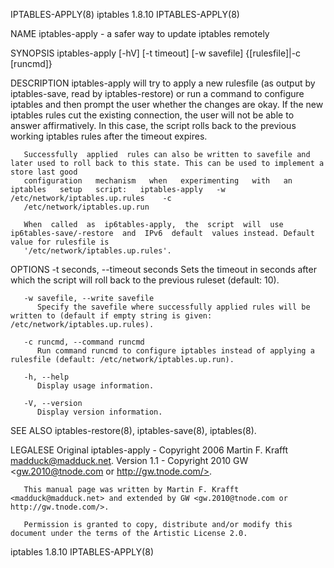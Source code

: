 IPTABLES-APPLY(8)							iptables 1.8.10							     IPTABLES-APPLY(8)

NAME
       iptables-apply - a safer way to update iptables remotely

SYNOPSIS
       iptables-apply [-hV] [-t timeout] [-w savefile] {[rulesfile]|-c [runcmd]}

DESCRIPTION
       iptables-apply will try to apply a new rulesfile (as output by iptables-save, read by iptables-restore) or run a command to configure iptables and then
       prompt the user whether the changes are okay. If the new iptables rules cut the existing connection, the user will not be able to answer affirmatively.
       In this case, the script rolls back to the previous working iptables rules after the timeout expires.

       Successfully  applied  rules can also be written to savefile and later used to roll back to this state. This can be used to implement a store last good
       configuration   mechanism   when	  experimenting	  with	 an   iptables	 setup	 script:   iptables-apply   -w	  /etc/network/iptables.up.rules    -c
       /etc/network/iptables.up.run

       When  called  as	 ip6tables-apply,  the	script	will  use  ip6tables-save/-restore  and	 IPv6  default	values instead. Default value for rulesfile is
       '/etc/network/iptables.up.rules'.

OPTIONS
       -t seconds, --timeout seconds
	      Sets the timeout in seconds after which the script will roll back to the previous ruleset (default: 10).

       -w savefile, --write savefile
	      Specify the savefile where successfully applied rules will be written to (default if empty string is given: /etc/network/iptables.up.rules).

       -c runcmd, --command runcmd
	      Run command runcmd to configure iptables instead of applying a rulesfile (default: /etc/network/iptables.up.run).

       -h, --help
	      Display usage information.

       -V, --version
	      Display version information.

SEE ALSO
       iptables-restore(8), iptables-save(8), iptables(8).

LEGALESE
       Original	 iptables-apply	 -  Copyright  2006  Martin  F.	 Krafft	 <madduck@madduck.net>.	  Version  1.1	-  Copyright  2010  GW	<gw.2010@tnode.com  or
       http://gw.tnode.com/>.

       This manual page was written by Martin F. Krafft <madduck@madduck.net> and extended by GW <gw.2010@tnode.com or http://gw.tnode.com/>.

       Permission is granted to copy, distribute and/or modify this document under the terms of the Artistic License 2.0.

iptables 1.8.10																     IPTABLES-APPLY(8)
